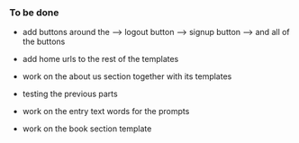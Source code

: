 ### To be done
 - add buttons around the 
    --> logout button
    --> signup button
    --> and all of the buttons

 - add home urls to the rest of the templates
 - work on the about us section together with its templates
 - testing the previous parts
 - work on the entry text words for the prompts
 - work on the book section template